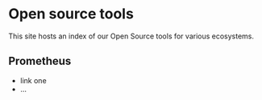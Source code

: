 # Open source tools

This site hosts an index of our Open Source tools for various ecosystems.

## Prometheus
- link one
- ...

